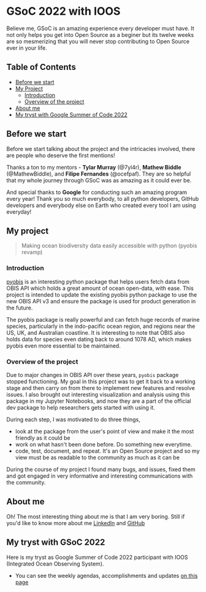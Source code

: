 # GSoC 2022 with IOOS

Believe me, GSoC is an amazing experience every developer must have. 
It not only helps you get into Open Source as a beginer but its twelve
weeks are so mesmerizing that you will never stop contributing to Open
Source ever in your life.

## Table of Contents
+ [Before we start](#before-we-start)
+ [My Project](#my-project)
    + [Introduction](#introduction)
    + [Overview of the project](#overview-of-the-project)
+ [About me](#about-me)
+ [My tryst with Google Summer of Code 2022](#my-tryst-with-gsoc-2022)

## Before we start
Before we start talking about the project and the intricacies involved, there are people who deserve
the first mentions!

Thanks a ton to my mentors - **Tylar Murray** (@7yl4r), **Mathew Biddle** (@MathewBiddle), and **Filipe Fernandes** (@ocefpaf). They are so helpful that my whole journey through GSoC was as amazing as it
could ever be. 

And special thanks to **Google** for conducting such an amazing program every year! 
Thank you so much everybody, to all python developers, GitHub developers and everybody else on Earth
who created every tool I am using everyday!

## My project
> Making ocean biodiversity data easily accessible with python (pyobis revamp)

### Introduction
[pyobis](https://github.com/iobis/pyobis) is an interesting python package that helps users
fetch data from OBIS API which holds a great amount of ocean open-data, with ease. This project
is intended to update the existing pyobis python package to use the new OBIS API v3 and ensure 
the package is used for product generation in the future.

The pyobis package is really powerful and can fetch huge records of marine species,
particularly in the indo-pacific ocean region, and regions near the US, UK, and Australian
coastline. It is interesting to note that OBIS also holds data for species even dating back to
around 1078 AD, which makes pyobis even more essential to be maintained.

### Overview of the project
Due to major changes in OBIS API over these years, `pyobis` package stopped functioning. My goal in this project
was to get it back to a working stage and then carry on from there to implement new features and resolve issues.
I also brought out interesting visualization and analysis using this package in my Jupyter Notebooks, and
now they are a part of the official dev package to help researchers gets started with using it.

During each step, I was motivated to do three things,
+ look at the package from the user's point of view and make it the most friendly as it could be
+ work on what hasn't been done before. Do something new everytime.
+ code, test, document, and repeat. It's an Open Source project and so my view must be as readable to 
    the community as much as it can be

During the course of my project I found many bugs, and issues, fixed them and got engaged in very 
informative and interesting communications with the community.

## About me
Oh! The most interesting thing about me is that I am very boring. Still if you'd like to know
more about me [LinkedIn](https://linkedin.com/in/theayushanand) and [GitHub](https://github.com/ayushanand18)

## My tryst with GSoC 2022
Here is my tryst as Google Summer of Code 2022 participant with IOOS (Integrated Ocean Observing System).
+ You can see the weekly agendas, accomplishments and updates [on this page](updates)

